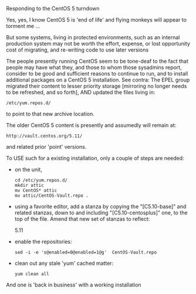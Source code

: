 Responding to the CentOS 5 turndown

Yes, yes, I know CentOS 5 is 'end of life' and flying monkeys will 
appear to torment me ...

But some systems, living in protected environments, such as an internal
production system may not be worth the effort, expense, or lost opportunity
cost of migrating, and re-writing code to use later versions


The people presently running CentOS seem to be tone-deaf to the fact that
people may have what they, and those to whom those sysadmins report, consider
to be good and sufficient reasons to continue to run, and to install
additional packages on a CentOS 5 installation.  See contra: The EPEL group
migrated their content to lesser priority storage [mirroring no longer needs
to be refreshed, and so forth], AND updated the files living in:

    /etc/yum.repos.d/

to point to that new archive location.

The older CentOS 5 content is presently and assumedly will remain at:

    http://vault.centos.org/5.11/

and related prior 'point' versions.

To USE such for a existing installation, only a couple of steps are needed:

* on the unit, 

    ```
    cd /etc/yum.repos.d/
    mkdir attic
    mv CentOS* attic
    mv attic/CentOS-Vault.repo . 
    ```

* using a favorite editor, add a stanza by copying the "[C5.10-base]" and 
related stanzas, down to and including "[C5.10-centosplus]" one, to the top 
of the file.  Amend that new set of stanzas to reflect: 

    5.11 

* enable the repositories:

    ```
    sed -i -e 's@enabled=0@enabled=1@g'  CentOS-Vault.repo
    ```

*  clean out any stale 'yum' cached matter:

    ```
    yum clean all
    ```

And one is 'back in business' with a working installation
